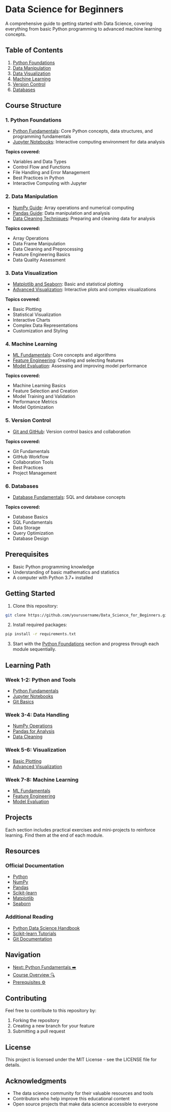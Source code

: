 # Data Science for Beginners

A comprehensive guide to getting started with Data Science, covering everything from basic Python programming to advanced machine learning concepts.

## Table of Contents

1. [Python Foundations](#1-python-foundations)
2. [Data Manipulation](#2-data-manipulation)
3. [Data Visualization](#3-data-visualization)
4. [Machine Learning](#4-machine-learning)
5. [Version Control](#5-version-control)
6. [Databases](#6-databases)

## Course Structure

### 1. Python Foundations

- [Python Fundamentals](01-python-foundations/python-for-data-science.md): Core Python concepts, data structures, and programming fundamentals
- [Jupyter Notebooks](01-python-foundations/jupyter-notebooks.md): Interactive computing environment for data analysis

**Topics covered:**

- Variables and Data Types
- Control Flow and Functions
- File Handling and Error Management
- Best Practices in Python
- Interactive Computing with Jupyter

### 2. Data Manipulation

- [NumPy Guide](02-data-manipulation/numpy-guide.md): Array operations and numerical computing
- [Pandas Guide](02-data-manipulation/pandas-guide.md): Data manipulation and analysis
- [Data Cleaning Techniques](02-data-manipulation/data-cleaning-techniques.md): Preparing and cleaning data for analysis

**Topics covered:**

- Array Operations
- Data Frame Manipulation
- Data Cleaning and Preprocessing
- Feature Engineering Basics
- Data Quality Assessment

### 3. Data Visualization

- [Matplotlib and Seaborn](03-data-visualization/matplotlib-seaborn.md): Basic and statistical plotting
- [Advanced Visualization](03-data-visualization/advanced-visualization.md): Interactive plots and complex visualizations

**Topics covered:**

- Basic Plotting
- Statistical Visualization
- Interactive Charts
- Complex Data Representations
- Customization and Styling

### 4. Machine Learning

- [ML Fundamentals](04-machine-learning/ml-fundamentals.md): Core concepts and algorithms
- [Feature Engineering](04-machine-learning/feature-engineering.md): Creating and selecting features
- [Model Evaluation](04-machine-learning/model-evaluation.md): Assessing and improving model performance

**Topics covered:**

- Machine Learning Basics
- Feature Selection and Creation
- Model Training and Validation
- Performance Metrics
- Model Optimization

### 5. Version Control

- [Git and GitHub](00-Github/Git-Github.md): Version control basics and collaboration

**Topics covered:**

- Git Fundamentals
- GitHub Workflow
- Collaboration Tools
- Best Practices
- Project Management

### 6. Databases

- [Database Fundamentals](05-Databases/Databases.md): SQL and database concepts

**Topics covered:**

- Database Basics
- SQL Fundamentals
- Data Storage
- Query Optimization
- Database Design

## Prerequisites

- Basic Python programming knowledge
- Understanding of basic mathematics and statistics
- A computer with Python 3.7+ installed

## Getting Started

1. Clone this repository:

```bash
git clone https://github.com/yourusername/Data_Science_for_Beginners.git
```

2. Install required packages:

```bash
pip install -r requirements.txt
```

3. Start with the [Python Foundations](01-python-foundations/python-for-data-science.md) section and progress through each module sequentially.

## Learning Path

### Week 1-2: Python and Tools

- [Python Fundamentals](01-python-foundations/python-for-data-science.md)
- [Jupyter Notebooks](01-python-foundations/jupyter-notebooks.md)
- [Git Basics](00-Github/Git-Github.md)

### Week 3-4: Data Handling

- [NumPy Operations](02-data-manipulation/numpy-guide.md)
- [Pandas for Analysis](02-data-manipulation/pandas-guide.md)
- [Data Cleaning](02-data-manipulation/data-cleaning-techniques.md)

### Week 5-6: Visualization

- [Basic Plotting](03-data-visualization/matplotlib-seaborn.md)
- [Advanced Visualization](03-data-visualization/advanced-visualization.md)

### Week 7-8: Machine Learning

- [ML Fundamentals](04-machine-learning/ml-fundamentals.md)
- [Feature Engineering](04-machine-learning/feature-engineering.md)
- [Model Evaluation](04-machine-learning/model-evaluation.md)

## Projects

Each section includes practical exercises and mini-projects to reinforce learning. Find them at the end of each module.

## Resources

### Official Documentation

- [Python](https://docs.python.org/3/)
- [NumPy](https://numpy.org/doc/)
- [Pandas](https://pandas.pydata.org/docs/)
- [Scikit-learn](https://scikit-learn.org/stable/documentation.html)
- [Matplotlib](https://matplotlib.org/stable/contents.html)
- [Seaborn](https://seaborn.pydata.org/)

### Additional Reading

- [Python Data Science Handbook](https://jakevdp.github.io/PythonDataScienceHandbook/)
- [Scikit-learn Tutorials](https://scikit-learn.org/stable/tutorial/index.html)
- [Git Documentation](https://git-scm.com/doc)

## Navigation

- [Next: Python Fundamentals ➡️](01-python-foundations/python-for-data-science.md)
- [Course Overview 🔍](#course-structure)
- [Prerequisites ⚙️](#prerequisites)

## Contributing

Feel free to contribute to this repository by:

1. Forking the repository
2. Creating a new branch for your feature
3. Submitting a pull request

## License

This project is licensed under the MIT License - see the LICENSE file for details.

## Acknowledgments

- The data science community for their valuable resources and tools
- Contributors who help improve this educational content
- Open source projects that make data science accessible to everyone
